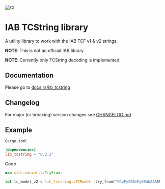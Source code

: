 ![CI](https://github.com/advancedSTORE/lib_tcstring/workflows/CI/badge.svg)

# IAB TCString library
A utility library to work with the IAB TCF v1 & v2 strings.

**NOTE**: This is not an official IAB library

**NOTE**: Currently only TCString decoding is implemented

## Documentation
Please go to [docs.rs/lib_tcstring](https://docs.rs/lib_tcstring)

## Changelog
For major (or breaking) version changes see [CHANGELOG.md](./CHANGELOG.md)

## Example
`Cargo.toml`
```toml
[dependencies]
lib_tcstring = "0.2.2"
```

Code
```rust
use std::convert::TryFrom;

let tc_model_v2 = lib_tcstring::TCModel::try_from("COvFyGBOvFyGBAbAAAENAPCAAOAAAAAAAAAAAEEUACCKAAA");
```